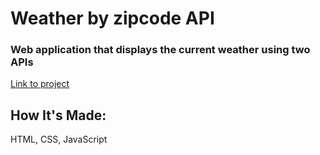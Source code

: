 # Weather by zipcode API

### Web application that displays the current weather using two APIs

[Link to project](https://complex-weather-api-morgan.netlify.app/)

## How It's Made:
HTML, CSS, JavaScript
